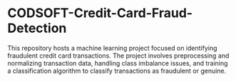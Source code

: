 # CODSOFT-Credit-Card-Fraud-Detection
This repository hosts a machine learning project focused on identifying fraudulent credit card transactions. The project involves preprocessing and normalizing transaction data, handling class imbalance issues, and training a classification algorithm to classify transactions as fraudulent or genuine.
